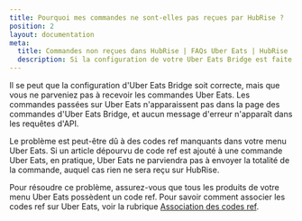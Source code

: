 ```yaml
---
title: Pourquoi mes commandes ne sont-elles pas reçues par HubRise ?
position: 2
layout: documentation
meta:
  title: Commandes non reçues dans HubRise | FAQs Uber Eats | HubRise
  description: Si la configuration de votre Uber Eats Bridge est faite mais vous ne recevez pas de commandes Uber Eats, il se peut qu'il y ait des codes ref manquants.
---
```


Il se peut que la configuration d'Uber Eats Bridge soit correcte, mais que vous ne parveniez pas à recevoir les commandes Uber Eats. Les commandes passées sur Uber Eats n'apparaissent pas dans la page des commandes d'Uber Eats Bridge, et aucun message d'erreur n'apparaît dans les requêtes d'API.

Le problème est peut-être dû à des codes ref manquants dans votre menu Uber Eats. Si un article dépourvu de code ref est ajouté à une commande Uber Eats, en pratique, Uber Eats ne parviendra pas à envoyer la totalité de la commande, auquel cas rien ne sera reçu sur HubRise.

Pour résoudre ce problème, assurez-vous que tous les produits de votre menu Uber Eats possèdent un code ref. Pour savoir comment associer les codes ref sur Uber Eats, voir la rubrique [Association des codes ref](/apps/uber-eats/associer-codes-ref).
